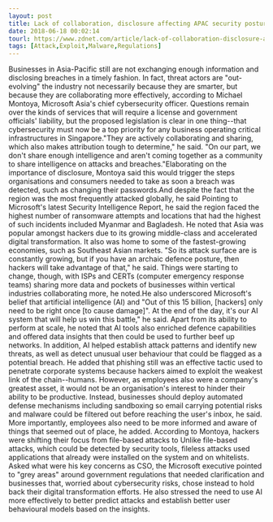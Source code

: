 ```yaml
---
layout: post
title: Lack of collaboration, disclosure affecting APAC security posture
date: 2018-06-18 00:02:14
tourl: https://www.zdnet.com/article/lack-of-collaboration-disclosure-affecting-apac-security-posture/
tags: [Attack,Exploit,Malware,Regulations]
---
```

Businesses in Asia-Pacific still are not exchanging enough information and disclosing breaches in a timely fashion. In fact, threat actors are "out-evolving" the industry not necessarily because they are smarter, but because they are collaborating more effectively, according to Michael Montoya, Microsoft Asia's chief cybersecurity officer. Questions remain over the kinds of services that will require a license and government officials' liability, but the proposed legislation is clear in one thing--that cybersecurity must now be a top priority for any business operating critical infrastructures in Singapore."They are actively collaborating and sharing, which also makes attribution tough to determine," he said. "On our part, we don't share enough intelligence and aren't coming together as a community to share intelligence on attacks and breaches."Elaborating on the importance of disclosure, Montoya said this would trigger the steps organisations and consumers needed to take as soon a breach was detected, such as changing their passwords.And despite the fact that the region was the most frequently attacked globally, he said Pointing to Microsoft's latest Security Intelligence Report, he said the region faced the highest number of ransomware attempts and locations that had the highest of such incidents included Myanmar and Bagladesh. He noted that Asia was popular amongst hackers due to its growing middle-class and accelerated digital transformation. It also was home to some of the fastest-growing economies, such as Southeast Asian markets. "So its attack surface are is constantly growing, but if you have an archaic defence posture, then hackers will take advantage of that," he said. Things were starting to change, though, with ISPs and CERTs (computer emergency response teams) sharing more data and pockets of businesses within vertical industries collaborating more, he noted.He also underscored Microsoft's belief that artificial intelligence (AI) and "Out of this 15 billion, [hackers] only need to be right once [to cause damage]". At the end of the day, it's our AI system that will help us win this battle," he said. Apart from its ability to perform at scale, he noted that AI tools also enriched defence capabilities and offered data insights that then could be used to further beef up networks. In addition, AI helped establish attack patterns and identify new threats, as well as detect unusual user behaviour that could be flagged as a potential breach. He added that phishing still was an effective tactic used to penetrate corporate systems because hackers aimed to exploit the weakest link of the chain--humans. However, as employees also were a company's greatest asset, it would not be an organisation's interest to hinder their ability to be productive. Instead, businesses should deploy automated defense mechanisms including sandboxing so email carrying potential risks and malware could be filtered out before reaching the user's inbox, he said. More importantly, employees also need to be more informed and aware of things that seemed out of place, he added. According to Montoya, hackers were shifting their focus from file-based attacks to Unlike file-based attacks, which could be detected by security tools, fileless attacks used applications that already were installed on the system and on whitelists. Asked what were his key concerns as CSO, the Microsoft executive pointed to "grey areas" around government regulations that needed clarification and businesses that, worried about cybersecurity risks, chose instead to hold back their digital transformation efforts. He also stressed the need to use AI more effectively to better predict attacks and establish better user behavioural models based on the insights.
